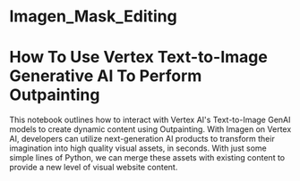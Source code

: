 # Imagen_Mask_Editing
# How To Use Vertex Text-to-Image Generative AI To Perform Outpainting

This notebook outlines how to interact with Vertex AI's Text-to-Image GenAI models to create dynamic content using Outpainting. With Imagen on Vertex AI, developers can utilize next-generation AI products to transform their imagination into high quality visual assets, in seconds. With just some simple lines of Python, we can merge these assets with existing content to provide a new level of visual website content.
